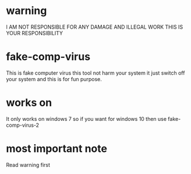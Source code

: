 # warning 
I AM NOT RESPONSIBLE FOR ANY DAMAGE AND ILLEGAL WORK THIS IS YOUR RESPONSIBILITY 
# fake-comp-virus
This is fake computer virus this tool not harm your system it just switch off your system and this is for fun purpose.
# works on
It only works on windows 7 so if you want for windows 10 then use fake-comp-virus-2
# most important note 
Read warning first 

